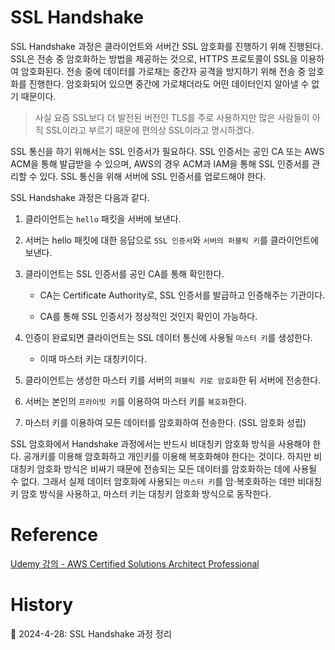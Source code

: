 # SSL Handshake

SSL Handshake 과정은 클라이언트와 서버간 SSL 암호화를 진행하기 위해 진행된다. SSL은 전송 중 암호화하는 방법을 제공하는 것으로, HTTPS 프로토콜이 SSL을 이용하여 암호화된다. 전송 중에 데이터를 가로채는 중간자 공격을 방지하기 위해 전송 중 암호화를 진행한다. 암호화되어 있으면 중간에 가로채더라도 어떤 데이터인지 알아낼 수 없기 때문이다.

> 사실 요즘 SSL보다 더 발전된 버전인 TLS를 주로 사용하지만 많은 사람들이 아직 SSL이라고 부르기 때문에 편의상 SSL이라고 명시하겠다.

SSL 통신을 하기 위해서는 SSL 인증서가 필요하다. SSL 인증서는 공인 CA 또는 AWS ACM을 통해 발급받을 수 있으며, AWS의 경우 ACM과 IAM을 통해 SSL 인증서를 관리할 수 있다. SSL 통신을 위해 서버에 SSL 인증서를 업로드해야 한다.

SSL Handshake 과정은 다음과 같다.

1. 클라이언트는 `hello` 패킷을 서버에 보낸다.

2. 서버는 hello 패킷에 대한 응답으로 `SSL 인증서`와 `서버의 퍼블릭 키`를 클라이언트에 보낸다.

3. 클라이언트는 SSL 인증서를 공인 CA를 통해 확인한다.
    
    - CA는 Certificate Authority로, SSL 인증서를 발급하고 인증해주는 기관이다.

    - CA를 통해 SSL 인증서가 정상적인 것인지 확인이 가능하다.

4. 인증이 완료되면 클라이언트는 SSL 데이터 통신에 사용될 `마스터 키`를 생성한다.
    
    - 이때 마스터 키는 대칭키이다.

5. 클라이언트는 생성한 마스터 키를 서버의 `퍼블릭 키로 암호화`한 뒤 서버에 전송한다.

6. 서버는 본인의 `프라이빗 키`를 이용하여 마스터 키를 `복호화`한다.

7. 마스터 키를 이용하여 모든 데이터를 암호화하여 전송한다. (SSL 암호화 성립)

SSL 암호화에서 Handshake 과정에서는 반드시 비대칭키 암호화 방식을 사용해야 한다. 공개키를 이용해 암호화하고 개인키를 이용해 복호화해야 한다는 것이다. 하지만 비대칭키 암호화 방식은 비싸기 때문에 전송되는 모든 데이터를 암호화하는 데에 사용될 수 없다. 그래서 실제 데이터 암호화에 사용되는 `마스터 키`를 암$\cdot$복호화하는 데만 비대칭키 암호 방식을 사용하고, 마스터 키는 대칭키 암호화 방식으로 동작한다.

# Reference

[Udemy 강의 - AWS Certified Solutions Architect Professional](https://www.udemy.com/course/aws-csa-professional/?couponCode=KRLETSLEARNNOW)

# History

📌 2024-4-28: SSL Handshake 과정 정리   